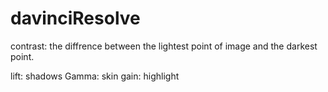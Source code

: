 # davinciResolve

contrast: the diffrence between the lightest point of image and the darkest point.

lift: shadows
Gamma: skin
gain: highlight

